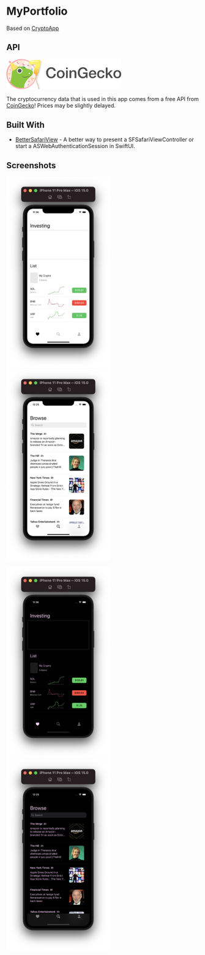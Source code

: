 # MyPortfolio

Based on [CryptoApp](https://github.com/zhengxingXue/CryptoApp)

## API

[<img src="./Resources/coingecko.png" width="300">](https://www.coingecko.com)

The cryptocurrency data that is used in this app comes from a free API from [CoinGecko](https://www.coingecko.com)! Prices may be slightly delayed.

## Built With 

* [BetterSafariView](https://github.com/stleamist/BetterSafariView) - A better way to present a SFSafariViewController or start a ASWebAuthenticationSession in SwiftUI.

## Screenshots

<img src="./Resources/1.png" height="500"><img src="./Resources/2.png" height="500">

<img src="./Resources/-1.png" height="500"><img src="./Resources/-2.png" height="500">

